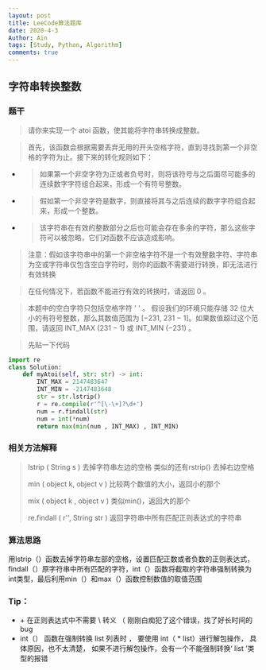 ```yaml
---
layout: post
title: LeeCode算法题库
date: 2020-4-3
Author: Ain
tags: [Study, Python, Algorithm]
comments: true
---
```

## 字符串转换整数 

### 题干

> 请你来实现一个 atoi 函数，使其能将字符串转换成整数。

> 首先，该函数会根据需要丢弃无用的开头空格字符，直到寻找到第一个非空格的字符为止。接下来的转化规则如下：

- > 如果第一个非空字符为正或者负号时，则将该符号与之后面尽可能多的连续数字字符组合起来，形成一个有符号整数。

- > 假如第一个非空字符是数字，则直接将其与之后连续的数字字符组合起来，形成一个整数。

- > 该字符串在有效的整数部分之后也可能会存在多余的字符，那么这些字符可以被忽略，它们对函数不应该造成影响。

> 注意：假如该字符串中的第一个非空格字符不是一个有效整数字符、字符串为空或字符串仅包含空白字符时，则你的函数不需要进行转换，即无法进行有效转换

> 在任何情况下，若函数不能进行有效的转换时，请返回 0 。

> 本题中的空白字符只包括空格字符 ' ' 。
> 假设我们的环境只能存储 32 位大小的有符号整数，那么其数值范围为 [−231,  231 − 1]。如果数值超过这个范围，请返回  INT_MAX (231 − 1) 或 INT_MIN (−231) 。



> 先贴一下代码

```python
import re
class Solution:
    def myAtoi(self, str: str) -> int:
        INT_MAX = 2147483647  
        INT_MIN = -2147483648
        str = str.lstrip()
        r = re.compile(r'^[\-\+]?\d+')
        num = r.findall(str)
        num = int(*num)
        return max(min(num , INT_MAX) , INT_MIN)
```

### 相关方法解释

> lstrip ( String s )  去掉字符串左边的空格 类似的还有rstrip() 去掉右边空格
>
> min ( object k, object v )  比较两个数值的大小，返回小的那个
>
> mix ( object k , object v )  类似min()，返回大的那个
>
> re.findall ( r'', String str )  返回字符串中所有匹配正则表达式的字符串

### 算法思路

​	用lstrip（）函数去掉字符串左部的空格，设置匹配正数或者负数的正则表达式，findall（）原字符串中所有匹配的字符，int（）函数将截取的字符串强制转换为int类型，最后利用min（）和max（）函数控制数值的取值范围

### Tip：

- \+	在正则表达式中不需要 \\ 转义  （ 刚刚白痴犯了这个错误，找了好长时间的bug
- int（） 函数在强制转换 list 列表时 ， 要使用 int（ * list）进行解包操作， 具体原因，也不太清楚， 如果不进行解包操作，会有一个不能强制转换‘ list ’类型的报错

 

